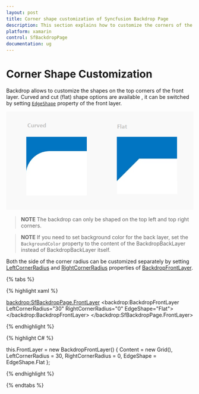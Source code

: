 ```yaml
---
layout: post
title: Corner shape customization of Syncfusion Backdrop Page
description: This section explains how to customize the corners of the front layer of the backdrop to flat and curve shapes. 
platform: xamarin
control: SfBackdropPage
documentation: ug
---
```


# Corner Shape Customization

Backdrop allows to customize the shapes on the top corners of the front layer. Curved and cut (flat) shape options are available , it can be switched by setting [`EdgeShape`](https://help.syncfusion.com/cr/xamarin/Syncfusion.SfBackdrop.XForms~Syncfusion.XForms.Backdrop.BackdropFrontLayer~EdgeShape.html) property of the front layer.

![CornerType image](CornerShape_images/CornerType.png)

>**NOTE**
The backdrop can only be shaped on the top left and top right corners.

>**NOTE**
If you need to set background color for the back layer, set the `BackgroundColor` property to the content of the BackdropBackLayer instead of BackdropBackLayer itself.

Both the side of the corner radius can be customized separately by setting [LeftCornerRadius](https://help.syncfusion.com/cr/xamarin/Syncfusion.SfBackdrop.XForms~Syncfusion.XForms.Backdrop.BackdropFrontLayer~LeftCornerRadius.html) and [RightCornerRadius](https://help.syncfusion.com/cr/xamarin/Syncfusion.SfBackdrop.XForms~Syncfusion.XForms.Backdrop.BackdropFrontLayer~RightCornerRadius.html) properties of [BackdropFrontLayer](https://help.syncfusion.com/cr/xamarin/Syncfusion.SfBackdrop.XForms~Syncfusion.XForms.Backdrop.BackdropFrontLayer.html).

{% tabs %} 

{% highlight xaml %} 

<backdrop:SfBackdropPage.FrontLayer>
        <backdrop:BackdropFrontLayer LeftCornerRadius="30" RightCornerRadius="0" EdgeShape="Flat">
            <Grid />
        </backdrop:BackdropFrontLayer>
</backdrop:SfBackdropPage.FrontLayer> 


{% endhighlight %}

{% highlight C# %} 

this.FrontLayer = new BackdropFrontLayer()
{
	Content = new Grid(),
	LeftCornerRadius = 30,
	RightCornerRadius = 0,
	EdgeShape = EdgeShape.Flat
};

{% endhighlight %}

{% endtabs %}




